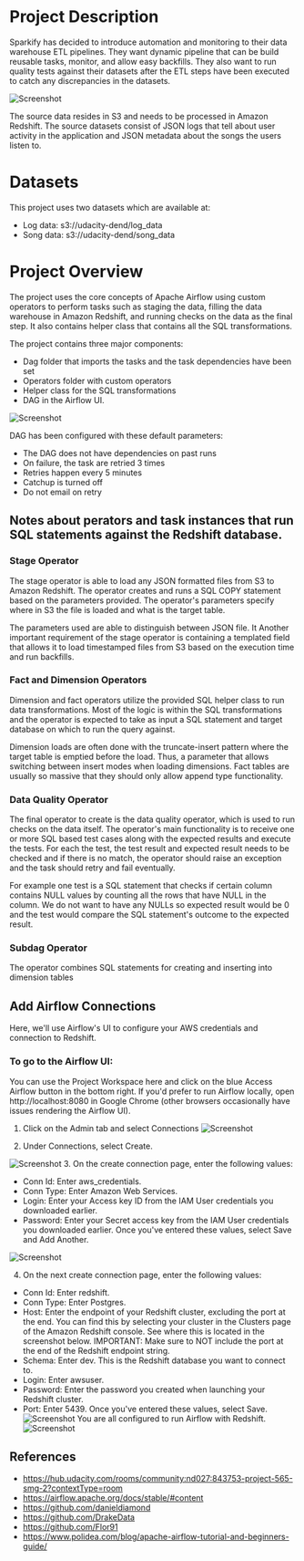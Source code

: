 # Project Description
Sparkify has decided to introduce automation and monitoring to their data warehouse ETL pipelines. They want dynamic pipeline that can be build reusable tasks, monitor, and allow easy backfills. They also want to run quality tests against their datasets after the ETL steps have been executed to catch any discrepancies in the datasets.

![Screenshot](airflow_images/airflow_working_solution.PNG)


The source data resides in S3 and needs to be processed in Amazon Redshift. The source datasets consist of JSON logs that tell about user activity in the application and JSON metadata about the songs the users listen to.

# Datasets
This project uses two datasets which are available at:

* Log data: s3://udacity-dend/log_data
* Song data: s3://udacity-dend/song_data

# Project Overview
The project uses the core concepts of Apache Airflow using custom operators to perform tasks such as staging the data, filling the data warehouse in Amazon Redshift, and running checks on the data as the final step. It also contains helper class that contains all the SQL transformations. 

The project contains three major components:

* Dag folder that imports the tasks and the task dependencies have been set
* Operators folder with custom operators
* Helper class for the SQL transformations
* DAG in the Airflow UI.

![Screenshot](airflow_images/tree_view.PNG)

DAG has been configured with these default parameters:

* The DAG does not have dependencies on past runs
* On failure, the task are retried 3 times
* Retries happen every 5 minutes
* Catchup is turned off
* Do not email on retry

## Notes about perators and task instances that run SQL statements against the Redshift database. 

### Stage Operator
The stage operator is able to load any JSON formatted files from S3 to Amazon Redshift. The operator creates and runs a SQL COPY statement based on the parameters provided. The operator's parameters specify where in S3 the file is loaded and what is the target table.

The parameters used are able to distinguish between JSON file. It Another important requirement of the stage operator is containing a templated field that allows it to load timestamped files from S3 based on the execution time and run backfills.

### Fact and Dimension Operators
Dimension and fact operators utilize the provided SQL helper class to run data transformations. Most of the logic is within the SQL transformations and the operator is expected to take as input a SQL statement and target database on which to run the query against. 

Dimension loads are often done with the truncate-insert pattern where the target table is emptied before the load. Thus, a parameter that allows switching between insert modes when loading dimensions. Fact tables are usually so massive that they should only allow append type functionality.

### Data Quality Operator
The final operator to create is the data quality operator, which is used to run checks on the data itself. The operator's main functionality is to receive one or more SQL based test cases along with the expected results and execute the tests. For each the test, the test result and expected result needs to be checked and if there is no match, the operator should raise an exception and the task should retry and fail eventually.

For example one test is a SQL statement that checks if certain column contains NULL values by counting all the rows that have NULL in the column. We do not want to have any NULLs so expected result would be 0 and the test would compare the SQL statement's outcome to the expected result.

### Subdag Operator
The operator combines SQL statements for creating and inserting into dimension tables

## Add Airflow Connections
Here, we'll use Airflow's UI to configure your AWS credentials and connection to Redshift.

### To go to the Airflow UI:
You can use the Project Workspace here and click on the blue Access Airflow button in the bottom right.
If you'd prefer to run Airflow locally, open http://localhost:8080 in Google Chrome (other browsers occasionally have issues rendering the Airflow UI).
1. Click on the Admin tab and select Connections
![Screenshot](airflow_images/admin-connections.png)

2. Under Connections, select Create.

![Screenshot](airflow_images/create-connection.png)
3. On the create connection page, enter the following values:

* Conn Id: Enter aws_credentials.
* Conn Type: Enter Amazon Web Services.
* Login: Enter your Access key ID from the IAM User credentials you downloaded earlier.
* Password: Enter your Secret access key from the IAM User credentials you downloaded earlier.
Once you've entered these values, select Save and Add Another.

![Screenshot](airflow_images/connection-aws-credentials.png)

4. On the next create connection page, enter the following values:

* Conn Id: Enter redshift.
* Conn Type: Enter Postgres.
* Host: Enter the endpoint of your Redshift cluster, excluding the port at the end. You can find this by selecting your cluster in the Clusters page of the Amazon Redshift console. See where this is located in the screenshot below. IMPORTANT: Make sure to NOT include the port at the end of the Redshift endpoint string.
* Schema: Enter dev. This is the Redshift database you want to connect to.
* Login: Enter awsuser.
* Password: Enter the password you created when launching your Redshift cluster.
* Port: Enter 5439.
Once you've entered these values, select Save.
![Screenshot](airflow_images/cluster-details.png)
You are all configured to run Airflow with Redshift.
![Screenshot](airflow_images/connection-redshift.png)

## References
* https://hub.udacity.com/rooms/community:nd027:843753-project-565-smg-2?contextType=room
* https://airflow.apache.org/docs/stable/#content
* https://github.com/danieldiamond
* https://github.com/DrakeData
* https://github.com/Flor91
* https://www.polidea.com/blog/apache-airflow-tutorial-and-beginners-guide/






